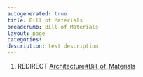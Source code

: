 ```yaml
---
autogenerated: true
title: Bill of Materials
breadcrumb: Bill of Materials
layout: page
categories: 
description: test description
---
```


1.  REDIRECT [Architecture\#Bill\_of\_Materials](Architecture#Bill_of_Materials)
